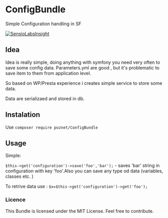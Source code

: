 # ConfigBundle
Simple Configuration handling   in SF 

[![SensioLabsInsight](https://insight.sensiolabs.com/projects/7aeeb69c-7452-44aa-adca-f386dee64193/big.png)](https://insight.sensiolabs.com/projects/7aeeb69c-7452-44aa-adca-f386dee64193)

## Idea  

Idea is really simple, doing anything  with symfony you need very often to save some config data.
Parameters.yml are good , but it's  problematic to save item to them from application level.
 
So based on WP/Presta experience i creates  simple service to store some data.
 
Data are serializaed and stored in db.

## Instalation 
Use `composer require poznet/ConfigBundle`


## Usage
Simple:

`$this->get('configuration')->save('foo','bar');`   - saves 'bar' string  in configuration  with key 'foo'.Also you can save any type od data (variables, classes  etc. )

To retrive data use : 
`$x=$this->get('configuration')->get('foo');`
 

### Licence 
This Bundle is licensed under the MIT License. Feel free to contribute.
